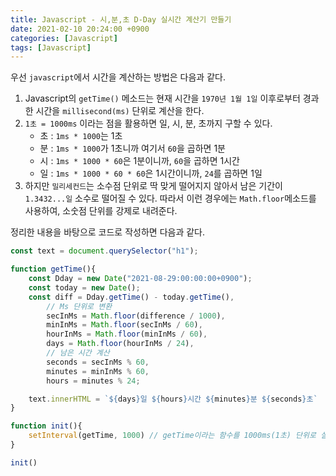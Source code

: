 ```yaml
---
title: Javascript - 시,분,초 D-Day 실시간 계산기 만들기
date: 2021-02-10 20:24:00 +0900
categories: [Javascript]
tags: [Javascript]
---
```


우선 `javascript`에서 시간을 계산하는 방법은 다음과 같다.

1. Javascript의 `getTime()` 메소드는 현재 시간을 `1970년 1월 1일` 이후로부터 경과한 시간을 `millisecond(ms)` 단위로 계산을 한다.
2. `1초 = 1000ms` 이라는 점을 활용하면 일, 시, 분, 초까지 구할 수 있다. 
   - 초 : `1ms * 1000`는 1초
   - 분 : `1ms * 1000`가 1초니까 여기서 `60`을 곱하면 1분
   - 시 : `1ms * 1000 * 60`은 1분이니까, `60`을 곱하면 1시간
   - 일 : `1ms * 1000 * 60 * 60`은 1시간이니까, `24`를 곱하면 1일
3. 하지만 `밀리세컨드`는 소수점 단위로 딱 맞게 떨어지지 않아서 남은 기간이 `1.3432...일` 소수로 떨어질 수 있다. 따라서 이런 경우에는 `Math.floor`메소드를 사용하여, 소숫점 단위를 강제로 내려준다.

정리한 내용을 바탕으로 코드로 작성하면 다음과 같다.

```Javascript
const text = document.querySelector("h1");

function getTime(){
    const Dday = new Date("2021-08-29:00:00:00+0900");
    const today = new Date();
    const diff = Dday.getTime() - today.getTime(),
        // Ms 단위로 변환
        secInMs = Math.floor(difference / 1000),
        minInMs = Math.floor(secInMs / 60),
        hourInMs = Math.floor(minInMs / 60),
        days = Math.floor(hourInMs / 24),
        // 남은 시간 계산
        seconds = secInMs % 60,
        minutes = minInMs % 60,
        hours = minutes % 24;

    text.innerHTML = `${days}일 ${hours}시간 ${minutes}분 ${seconds}초`
}

function init(){
    setInterval(getTime, 1000) // getTime이라는 함수를 1000ms(1초) 단위로 실행한다.
}

init()
```
